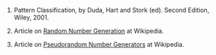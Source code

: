 1. Pattern Classification, by Duda, Hart and Stork (ed). Second Edition, Wiley, 2001.

2. Article on [Random Number Generation](https://en.wikipedia.org/wiki/Random_number_generation) at Wikipedia.

3. Article on [Pseudorandom Number Generators](https://en.wikipedia.org/wiki/Pseudorandom_number_generator) at Wikipedia.

